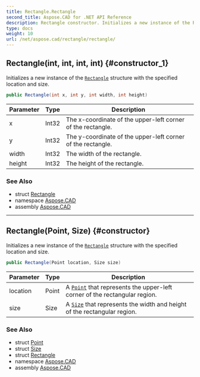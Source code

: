 ```yaml
---
title: Rectangle.Rectangle
second_title: Aspose.CAD for .NET API Reference
description: Rectangle constructor. Initializes a new instance of the Rectangle structure with the specified location and size
type: docs
weight: 10
url: /net/aspose.cad/rectangle/rectangle/
---
```

## Rectangle(int, int, int, int) {#constructor_1}

Initializes a new instance of the [`Rectangle`](../) structure with the specified location and size.

```csharp
public Rectangle(int x, int y, int width, int height)
```

| Parameter | Type | Description |
| --- | --- | --- |
| x | Int32 | The x-coordinate of the upper-left corner of the rectangle. |
| y | Int32 | The y-coordinate of the upper-left corner of the rectangle. |
| width | Int32 | The width of the rectangle. |
| height | Int32 | The height of the rectangle. |

### See Also

* struct [Rectangle](../)
* namespace [Aspose.CAD](../../../aspose.cad/)
* assembly [Aspose.CAD](../../../)

---

## Rectangle(Point, Size) {#constructor}

Initializes a new instance of the [`Rectangle`](../) structure with the specified location and size.

```csharp
public Rectangle(Point location, Size size)
```

| Parameter | Type | Description |
| --- | --- | --- |
| location | Point | A [`Point`](../../point/) that represents the upper-left corner of the rectangular region. |
| size | Size | A [`Size`](../../size/) that represents the width and height of the rectangular region. |

### See Also

* struct [Point](../../point/)
* struct [Size](../../size/)
* struct [Rectangle](../)
* namespace [Aspose.CAD](../../../aspose.cad/)
* assembly [Aspose.CAD](../../../)


